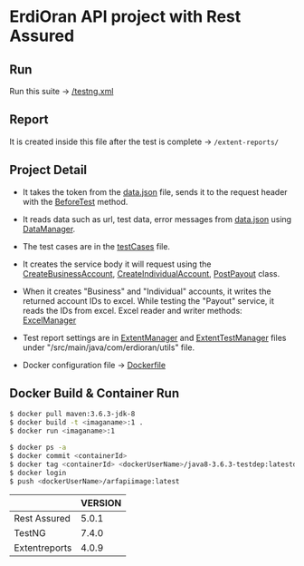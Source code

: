 <b> <h1>   ErdiOran API project with Rest Assured  </h1> </b>  


## Run 

Run this suite -> [/testng.xml](https://github.com/erdioran/erdioran_api_automation/blob/master/testng.xml)

## Report 
It is created inside this file after the test is complete -> `/extent-reports/`

## Project Detail

- It takes the token from the [data.json](https://github.com/erdioran/erdioran_api_automation/blob/master/src/test/resources/data.json) file, sends it to the request header with the [BeforeTest](https://github.com/erdioran/erdioran_api_automation/blob/master/src/test/java/com/erdioran/base/BaseTest.java) method.

- It reads data such as url, test data, error messages from [data.json](https://github.com/erdioran/erdioran_api_automation/blob/master/src/test/resources/data.json) using [DataManager](https://github.com/erdioran/erdioran_api_automation/blob/master/src/main/java/com/erdioran/utils/DataManager.java). 

- The test cases are in the [testCases](https://github.com/erdioran/erdioran_api_automation/tree/master/src/test/java/com/erdioran/testCases) file.

- It creates the service body it will request using the [CreateBusinessAccount](https://github.com/erdioran/erdioran_api_automation/blob/master/src/test/java/com/erdioran/PojoJson/CreateBusinessAccount.java), [CreateIndividualAccount](https://github.com/erdioran/erdioran_api_automation/blob/master/src/test/java/com/erdioran/PojoJson/CreateIndividualAccount.java), [PostPayout](https://github.com/erdioran/erdioran_api_automation/blob/master/src/test/java/com/erdioran/PojoJson/Payout/PostPayout.java) class.

- When it creates "Business" and "Individual" accounts, it writes the returned account IDs to excel. While testing the "Payout" service, it reads the IDs from excel. Excel reader and writer methods: [ExcelManager](https://github.com/erdioran/erdioran_api_automation/blob/master/src/main/java/com/erdioran/utils/ExcelManager.java)

-  Test report settings are in [ExtentManager](https://github.com/erdioran/erdioran_api_automation/blob/master/src/main/java/com/erdioran/utils/ExtentManager.java) and [ExtentTestManager](https://github.com/erdioran/erdioran_api_automation/blob/master/src/main/java/com/erdioran/utils/ExtentTestManager.java) files under  "/src/main/java/com/erdioran/utils" file.

-  Docker configuration file -> [Dockerfile](https://github.com/erdioran/erdioran_api_automation/blob/master/Dockerfile)

## Docker Build & Container Run

```sh
$ docker pull maven:3.6.3-jdk-8
$ docker build -t <imaganame>:1 .
$ docker run <imaganame>:1

$ docker ps -a
$ docker commit <containerId>
$ docker tag <containerId> <dockerUserName>/java8-3.6.3-testdep:latestdocker 
$ docker login 
$ push <dockerUserName>/arfapiimage:latest
```

|         | VERSION |
| -------| ----- |
| Rest Assured   | 5.0.1  |
| TestNG   | 7.4.0  |
| Extentreports   | 4.0.9  |
